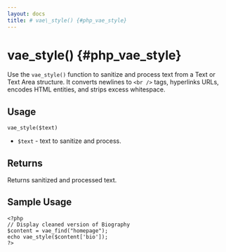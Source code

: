 ```yaml
---
layout: docs
title: # vae\_style() {#php_vae_style}
---
```


# vae\_style() {#php_vae_style}

Use the `vae_style()` function to sanitize and process text from a Text
or Text Area structure. It converts newlines to `<br />` tags,
hyperlinks URLs, encodes HTML entities, and strips excess whitespace.

## Usage

`vae_style($text)`

-   `$text` - text to sanitize and process.

## Returns

Returns sanitized and processed text.

## Sample Usage

    <?php
    // Display cleaned version of Biography
    $content = vae_find("homepage");
    echo vae_style($content['bio']); 
    ?>
